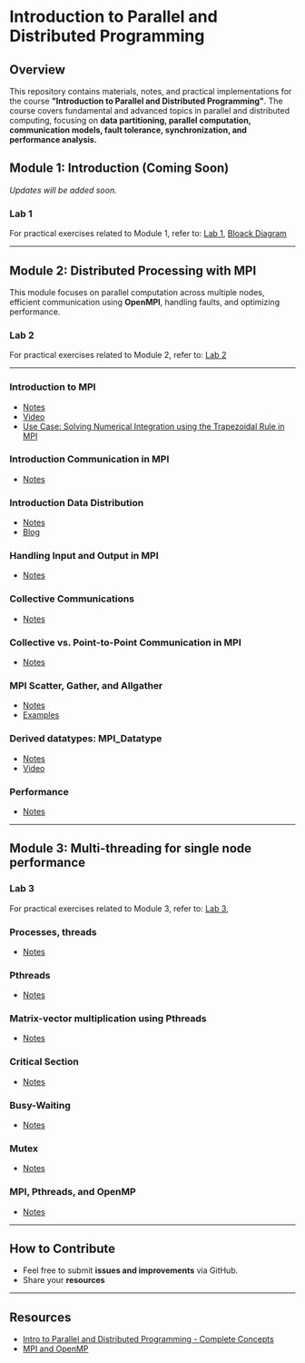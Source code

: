 # **Introduction to Parallel and Distributed Programming**

## **Overview**
This repository contains materials, notes, and practical implementations for the course **"Introduction to Parallel and Distributed Programming"**. The course covers fundamental and advanced topics in parallel and distributed computing, focusing on **data partitioning, parallel computation, communication models, fault tolerance, synchronization, and performance analysis.**

## **Module 1: Introduction (Coming Soon)**
_Updates will be added soon._

### **Lab 1**
For practical exercises related to Module 1, refer to: [Lab 1](https://github.com/sachugowda/pds-bits/blob/main/lab/lab1.md), [Bloack Diagram ](https://github.com/sachugowda/pds-bits/blob/main/lab/IPC_PIPE_RPC.pdf) 

---

## **Module 2: Distributed Processing with MPI**
This module focuses on parallel computation across multiple nodes, efficient communication using **OpenMPI**, handling faults, and optimizing performance.

### **Lab 2**
For practical exercises related to Module 2, refer to: [Lab 2](https://github.com/sachugowda/pds-bits/blob/main/lab/lab2.md)

---
### **Introduction to MPI**
- [Notes](https://github.com/sachugowda/pds-bits/blob/main/CS4/01_Intro_MPI.md)
- [Video](https://www.youtube.com/watch?v=AXs5BCectDM&t=330s)
- [Use Case: Solving Numerical Integration using the Trapezoidal Rule in MPI](https://github.com/sachugowda/pds-bits/blob/main/CS4/03_Usecase_MPI%20can%20be%20used%20for%20numerical%20integration.md) 
### **Introduction Communication in MPI**
- [Notes](https://github.com/sachugowda/pds-bits/blob/main/CS4/02_Communication_Intro.md)
### **Introduction Data Distribution**
- [Notes](https://github.com/sachugowda/pds-bits/blob/main/CS3/datapart.md)
- [Blog](https://techfortalk.co.uk/2025/02/19/parallel-processing-best-data-partitioning-strategies-for-maximum-efficiency/)
### **Handling Input and Output in MPI**
- [Notes](https://github.com/sachugowda/pds-bits/blob/main/CS4/04_input%26output.md)
### **Collective Communications**
- [Notes](https://wgropp.cs.illinois.edu/courses/cs598-s15/lectures/lecture29.pdf)
### **Collective vs. Point-to-Point Communication in MPI**
- [Notes](https://github.com/sachugowda/pds-bits/blob/main/CS4/05_point-to-point_vs_collective.md)
### **MPI Scatter, Gather, and Allgather**
- [Notes](https://mpitutorial.com/tutorials/mpi-scatter-gather-and-allgather/)
- [Examples](https://enccs.github.io/intermediate-mpi/collective-communication-pt2/#exercise-scatter-and-gather-1)
### **Derived datatypes: MPI_Datatype**
- [Notes](https://enccs.github.io/intermediate-mpi/derived-datatypes-pt2/)
- [Video](https://www.youtube.com/watch?v=diRQmPlBhuo)
### **Performance**
- [Notes](https://github.com/sachugowda/pds-bits/blob/main/CS4/06_performance.md)

---
## **Module 3: Multi-threading for single node performance**

### **Lab 3**
For practical exercises related to Module 3, refer to: [Lab 3](https://github.com/sachugowda/pds-bits/blob/main/lab/lab3.md), 

### **Processes, threads**
- [Notes](https://www.geeksforgeeks.org/difference-between-process-and-thread/)

### **Pthreads**
- [Notes](https://github.com/sachugowda/pds-bits/blob/main/CS5/pthreds.md)
  
### **Matrix-vector multiplication using Pthreads**
- [Notes](https://github.com/sachugowda/pds-bits/blob/main/CS5/vectmulpt.md)

### **Critical Section**
- [Notes](https://github.com/sachugowda/pds-bits/blob/main/CS5/criticalsections.md)

### **Busy-Waiting**
- [Notes](https://github.com/sachugowda/pds-bits/blob/main/CS5/busy-waiting.md)
### **Mutex**
- [Notes](https://github.com/sachugowda/pds-bits/blob/main/CS5/mutex.md)
### **MPI, Pthreads, and OpenMP**
- [Notes](https://github.com/sachugowda/pds-bits/blob/main/CS7/basicdiff.md) 
---


## **How to Contribute**
- Feel free to submit **issues and improvements** via GitHub.
- Share your **resources**

---
## **Resources**
- [Intro to Parallel and Distributed Programming - Complete Concepts](https://github.com/amreshcode/BITS-WILP-CloudComputing/tree/main/Intro%20to%20Parallel%20and%20Distributed%20Programming)
- [MPI and OpenMP](https://princetonuniversity.github.io/PUbootcamp/sessions/parallel-programming/Intro_PP_bootcamp_2018.pdf)

